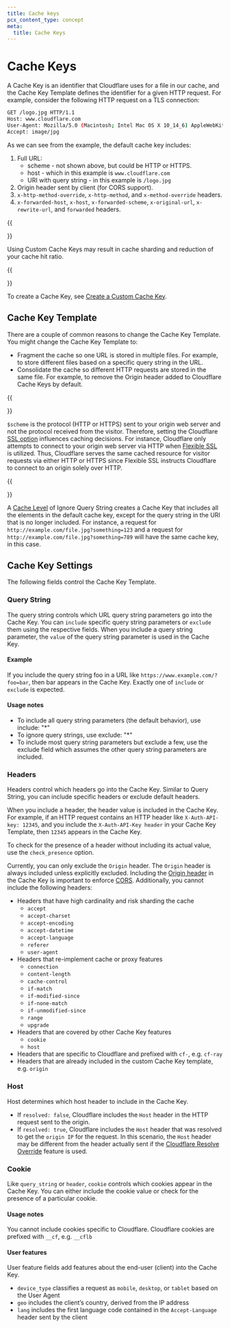 ```yaml
---
title: Cache keys
pcx_content_type: concept
meta:
  title: Cache Keys
---
```


# Cache Keys

A Cache Key is an identifier that Cloudflare uses for a file in our cache, and the Cache Key Template defines the identifier for a given HTTP request. For example, consider the following HTTP request on a TLS connection:

```bash
GET /logo.jpg HTTP/1.1
Host: www.cloudflare.com
User-Agent: Mozilla/5.0 (Macintosh; Intel Mac OS X 10_14_6) AppleWebKit/537.36 (KHTML, like Gecko) Chrome/77.0.3865.90 Safari/537.36
Accept: image/jpg
```

As we can see from the example, the default cache key includes:

1.  Full URL:
    - scheme - not shown above, but could be HTTP or HTTPS.
    - host - which in this example is `www.cloudflare.com`
    - URI with query string - in this example is `/logo.jpg`
2.  Origin header sent by client (for CORS support).
3.  `x-http-method-override`, `x-http-method`, and `x-method-override` headers.
4.  `x-forwarded-host`, `x-host`, `x-forwarded-scheme`, `x-original-url`, `x-rewrite-url`, and `forwarded` headers.

{{<Aside type="warning" header="Warning">}}

Using Custom Cache Keys may result in cache sharding and reduction of your cache hit ratio.

{{</Aside>}}

To create a Cache Key, see [Create a Custom Cache Key](/cache/how-to/create-cache-keys/).

## Cache Key Template

There are a couple of common reasons to change the Cache Key Template. You might change the Cache Key Template to:

- Fragment the cache so one URL is stored in multiple files. For example, to store different files based on a specific query string in the URL.
- Consolidate the cache so different HTTP requests are stored in the same file. For example, to remove the Origin header added to Cloudflare Cache Keys by default.

{{<Aside type="note" header="Note">}}

`$scheme` is the protocol (HTTP or HTTPS) sent to your origin web server and not the protocol received from the visitor. Therefore, setting the Cloudflare [SSL option](https://support.cloudflare.com/hc/articles/200170416) influences caching decisions. For instance, Cloudflare only attempts to connect to your origin web server via HTTP when [Flexible SSL](/ssl/origin-configuration/ssl-modes/#flexible) is utilized. Thus, Cloudflare serves the same cached resource for visitor requests via either HTTP or HTTPS since Flexible SSL instructs Cloudflare to connect to an origin solely over HTTP.

{{</Aside>}}

A [Cache Level](/cache/how-to/set-caching-levels/) of Ignore Query String creates a Cache Key that includes all the elements in the default cache key, except for the query string in the URI that is no longer included. For instance, a request for `http://example.com/file.jpg?something=123` and a request for `http://example.com/file.jpg?something=789` will have the same cache key, in this case.

## Cache Key Settings

The following fields control the Cache Key Template.

### Query String

The query string controls which URL query string parameters go into the Cache Key. You can `include` specific query string parameters or `exclude` them using the respective fields. When you include a query string parameter, the `value` of the query string parameter is used in the Cache Key.

#### Example

If you include the query string foo in a URL like `https://www.example.com/?foo=bar`, then bar appears in the Cache Key. Exactly one of `include` or `exclude` is expected.

#### Usage notes

- To include all query string parameters (the default behavior), use include: "\*"
- To ignore query strings, use exclude: "\*"
- To include most query string parameters but exclude a few, use the exclude field which assumes the other query string parameters are included.

### Headers

Headers control which headers go into the Cache Key. Similar to Query String, you can include specific headers or exclude default headers.

When you include a header, the header value is included in the Cache Key. For example, if an HTTP request contains an HTTP header like `X-Auth-API-key: 12345`, and you include the `X-Auth-API-Key header` in your Cache Key Template, then `12345` appears in the Cache Key.

To check for the presence of a header without including its actual value, use the `check_presence` option.

Currently, you can only exclude the `Origin` header. The `Origin` header is always included unless explicitly excluded. Including the [Origin header](https://developer.mozilla.org/en-US/docs/Web/HTTP/Headers/Origin) in the Cache Key is important to enforce [CORS](https://developer.mozilla.org/en-US/docs/Glossary/CORS). Additionally, you cannot include the following headers:

- Headers that have high cardinality and risk sharding the cache
  - `accept`
  - `accept-charset`
  - `accept-encoding`
  - `accept-datetime`
  - `accept-language`
  - `referer`
  - `user-agent`
- Headers that re-implement cache or proxy features
  - `connection`
  - `content-length`
  - `cache-control`
  - `if-match`
  - `if-modified-since`
  - `if-none-match`
  - `if-unmodified-since`
  - `range`
  - `upgrade`
- Headers that are covered by other Cache Key features
  - `cookie`
  - `host`
- Headers that are specific to Cloudflare and prefixed with `cf-`, e.g. `cf-ray`
- Headers that are already included in the custom Cache Key template, e.g. `origin`

### Host

Host determines which host header to include in the Cache Key.

- If `resolved: false`, Cloudflare includes the `Host` header in the HTTP request sent to the origin.
- If `resolved: true`, Cloudflare includes the `Host` header that was resolved to get the `origin IP` for the request. In this scenario, the `Host` header may be different from the header actually sent if the [Cloudflare Resolve Override](https://support.cloudflare.com/hc/articles/206190798) feature is used.

### Cookie

Like `query_string` or `header`, `cookie` controls which cookies appear in the Cache Key. You can either include the cookie value or check for the presence of a particular cookie.

#### Usage notes

You cannot include cookies specific to Cloudflare. Cloudflare cookies are prefixed with `__cf`, e.g. `__cflb`

#### User features

User feature fields add features about the end-user (client) into the Cache Key.

- `device_type` classifies a request as `mobile`, `desktop`, or `tablet` based on the User Agent
- `geo` includes the client’s country, derived from the IP address
- `lang` includes the first language code contained in the `Accept-Language` header sent by the client
